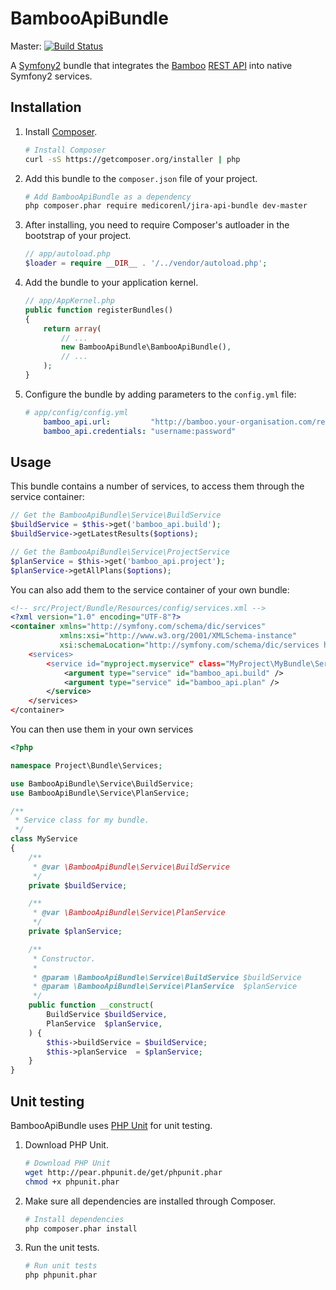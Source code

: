 BambooApiBundle
===============

Master: [![Build Status](https://secure.travis-ci.org/MedicoreNL/BambooApiBundle.png?branch=master)](http://travis-ci.org/MedicoreNL/BambooApiBundle)

A [Symfony2](http://symfony.com) bundle that integrates the [Bamboo](https://www.atlassian.com/software/bamboo/overview) [REST API](https://developer.atlassian.com/bamboo/docs/latest/reference/rest-api.html) into native Symfony2 services.

Installation
------------

 1. Install [Composer](https://getcomposer.org).

    ```bash
    # Install Composer
    curl -sS https://getcomposer.org/installer | php
    ```

 2. Add this bundle to the `composer.json` file of your project.

    ```bash
    # Add BambooApiBundle as a dependency
    php composer.phar require medicorenl/jira-api-bundle dev-master
    ```

 3. After installing, you need to require Composer's autloader in the bootstrap of your project.

    ```php
    // app/autoload.php
    $loader = require __DIR__ . '/../vendor/autoload.php';
    ```

 4. Add the bundle to your application kernel.

    ```php
    // app/AppKernel.php
    public function registerBundles()
    {
        return array(
            // ...
            new BambooApiBundle\BambooApiBundle(),
            // ...
        );
    }
    ```

 5. Configure the bundle by adding parameters to the `config.yml` file:

    ```yaml
    # app/config/config.yml
        bamboo_api.url:         "http://bamboo.your-organisation.com/rest/api/latest/"
        bamboo_api.credentials: "username:password"
    ```

Usage
-----

This bundle contains a number of services, to access them through the service container:

```php
// Get the BambooApiBundle\Service\BuildService
$buildService = $this->get('bamboo_api.build');
$buildService->getLatestResults($options);

// Get the BambooApiBundle\Service\ProjectService
$planService = $this->get('bamboo_api.project');
$planService->getAllPlans($options);
```

You can also add them to the service container of your own bundle:

```xml
<!-- src/Project/Bundle/Resources/config/services.xml -->
<?xml version="1.0" encoding="UTF-8"?>
<container xmlns="http://symfony.com/schema/dic/services"
           xmlns:xsi="http://www.w3.org/2001/XMLSchema-instance"
           xsi:schemaLocation="http://symfony.com/schema/dic/services http://symfony.com/schema/dic/services/services$
    <services>
        <service id="myproject.myservice" class="MyProject\MyBundle\Services\MyService.php" public="true">
            <argument type="service" id="bamboo_api.build" />
            <argument type="service" id="bamboo_api.plan" />
        </service>
    </services>
</container>
```

You can then use them in your own services

```php
<?php

namespace Project\Bundle\Services;

use BambooApiBundle\Service\BuildService;
use BambooApiBundle\Service\PlanService;

/**
 * Service class for my bundle.
 */
class MyService
{
    /**
     * @var \BambooApiBundle\Service\BuildService
     */
    private $buildService;

    /**
     * @var \BambooApiBundle\Service\PlanService
     */
    private $planService;

    /**
     * Constructor.
     *
     * @param \BambooApiBundle\Service\BuildService $buildService
     * @param \BambooApiBundle\Service\PlanService  $planService
     */
    public function __construct(
        BuildService $buildService,
        PlanService  $planService,
    ) {
        $this->buildService = $buildService;
        $this->planService  = $planService;
    }
}
```

Unit testing
------------

BambooApiBundle uses [PHP Unit](http://phpunit.de) for unit testing.

 1. Download PHP Unit.

    ```bash
    # Download PHP Unit
    wget http://pear.phpunit.de/get/phpunit.phar
    chmod +x phpunit.phar
    ```

 2. Make sure all dependencies are installed through Composer.

    ```bash
    # Install dependencies
    php composer.phar install
    ```

 3. Run the unit tests.

    ```bash
    # Run unit tests
    php phpunit.phar
    ```

